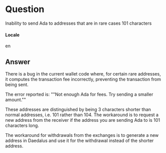 # Question
Inability to send Ada to addresses that are in rare cases 101 characters
#### Locale
en
## Answer
There is a bug in the current wallet code where, for certain rare addresses, it computes the transaction fee incorrectly, preventing the transaction from being sent.

The error reported is: ""Not enough Ada for fees. Try sending a smaller amount.""

These addresses are distinguished by being 3 characters shorter than normal addresses, i.e. 101 rather than 104. 
The workaround is to request a new address from the receiver if the address you are sending Ada to is 101 characters long.

The workaround for withdrawals from the exchanges is to generate a new address in Daedalus and use it for the withdrawal instead of the shorter address.